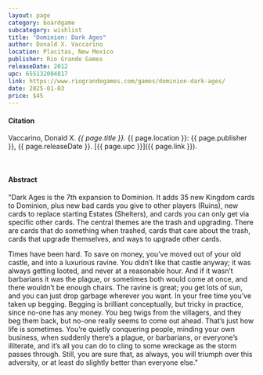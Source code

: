 ```yaml
---
layout: page
category: boardgame
subcategory: wishlist
title: "Dominion: Dark Ages"
author: Donald X. Vaccarino
location: Placitas, New Mexico
publisher: Rio Grande Games
releaseDate: 2012
upc: 655132004817
link: https://www.riograndegames.com/games/dominion-dark-ages/
date: 2025-01-03
price: $45
---
```


#### Citation

Vaccarino, Donald X. *{{ page.title }}.* {{ page.location }}: {{ page.publisher }}, {{ page.releaseDate }}. [{{ page.upc }}]({{ page.link }}).

<br>


#### Abstract

"Dark Ages is the 7th expansion to Dominion. It adds 35 new Kingdom cards to Dominion, plus new bad cards you give to other players (Ruins), new cards to replace starting Estates (Shelters), and cards you can only get via specific other cards. The central themes are the trash and upgrading. There are cards that do something when trashed, cards that care about the trash, cards that upgrade themselves, and ways to upgrade other cards.

Times have been hard. To save on money, you’ve moved out of your old castle, and into a luxurious ravine. You didn’t like that castle anyway; it was always getting looted, and never at a reasonable hour. And if it wasn’t barbarians it was the plague, or sometimes both would come at once, and there wouldn’t be enough chairs. The ravine is great; you get lots of sun, and you can just drop garbage wherever you want. In your free time you’ve taken up begging. Begging is brilliant conceptually, but tricky in practice, since no-one has any money. You beg twigs from the villagers, and they beg them back, but no-one really seems to come out ahead. That’s just how life is sometimes. You’re quietly conquering people, minding your own business, when suddenly there’s a plague, or barbarians, or everyone’s illiterate, and it’s all you can do to cling to some wreckage as the storm passes through. Still, you are sure that, as always, you will triumph over this adversity, or at least do slightly better than everyone else."
